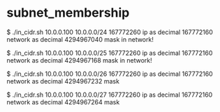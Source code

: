 # subnet_membership

$ ./in_cidr.sh 10.0.0.100 10.0.0.0/24
   167772260 ip as decimal
   167772160 network as decimal
  4294967040 mask
in network!

$ ./in_cidr.sh 10.0.0.100 10.0.0.0/25
   167772260 ip as decimal
   167772160 network as decimal
  4294967168 mask
in network!

$ ./in_cidr.sh 10.0.0.100 10.0.0.0/26
   167772260 ip as decimal
   167772160 network as decimal
  4294967232 mask

$ ./in_cidr.sh 10.0.0.100 10.0.0.0/27
   167772260 ip as decimal
   167772160 network as decimal
  4294967264 mask

